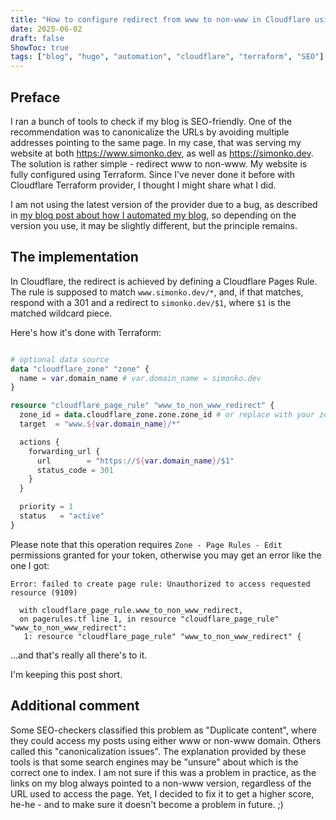 ```yaml
---
title: "How to configure redirect from www to non-www in Cloudflare using Terraform"
date: 2025-06-02
draft: false
ShowToc: true
tags: ["blog", "hugo", "automation", "cloudflare", "terraform", "SEO"]
---
```


## Preface

I ran a bunch of tools to check if my blog is SEO-friendly. One of the recommendation was to canonicalize the URLs by avoiding multiple addresses pointing to the same page. In my case, that was serving my website at both https://www.simonko.dev, as well as https://simonko.dev. The solution is rather simple - redirect www to non-www. My website is fully configured using Terraform. Since I've never done it before with Cloudflare Terraform provider, I thought I might share what I did.

I am not using the latest version of the provider due to a bug, as described in [my blog post about how I automated my blog](/posts/blog-setup-automation), so depending on the version you use, it may be slightly different, but the principle remains.


## The implementation

In Cloudflare, the redirect is achieved by defining a Cloudflare Pages Rule. The rule is supposed to match `www.simonko.dev/*`, and, if that matches, respond with a 301 and a redirect to `simonko.dev/$1`, where `$1` is the matched wildcard piece.

Here's how it's done with Terraform:

```terraform

# optional data source
data "cloudflare_zone" "zone" {
  name = var.domain_name # var.domain_name = simonko.dev
}

resource "cloudflare_page_rule" "www_to_non_www_redirect" {
  zone_id = data.cloudflare_zone.zone.zone_id # or replace with your zone id
  target  = "www.${var.domain_name}/*"

  actions {
    forwarding_url {
      url        = "https://${var.domain_name}/$1"
      status_code = 301
    }
  }

  priority = 1
  status   = "active"
}
```

Please note that this operation requires `Zone - Page Rules - Edit` permissions granted for your token, otherwise you may get an error like the one I got:
```
Error: failed to create page rule: Unauthorized to access requested resource (9109)

  with cloudflare_page_rule.www_to_non_www_redirect,
  on pagerules.tf line 1, in resource "cloudflare_page_rule" "www_to_non_www_redirect":
   1: resource "cloudflare_page_rule" "www_to_non_www_redirect" {
```

...and that's really all there's to it. 

I'm keeping this post short.

## Additional comment

Some SEO-checkers classified this problem as "Duplicate content", where they could access my posts using either www or non-www domain. Others called this "canonicalization issues". The explanation provided by these tools is that some search engines may be "unsure" about which is the correct one to index. I am not sure if this was a problem in practice, as the links on my blog always pointed to a non-www version, regardless of the URL used to access the page. Yet, I decided to fix it to get a higher score, he-he - and to make sure it doesn't become a problem in future. ;)
